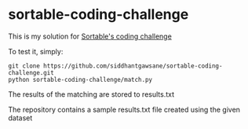 # sortable-coding-challenge

This is my solution for 
[Sortable's coding challenge](https://sortable.com/challenge/)

To test it, simply:

```
git clone https://github.com/siddhantgawsane/sortable-coding-challenge.git
python sortable-coding-challenge/match.py
```

The results of the matching are stored to results.txt

The repository contains a sample results.txt file created using the given dataset
